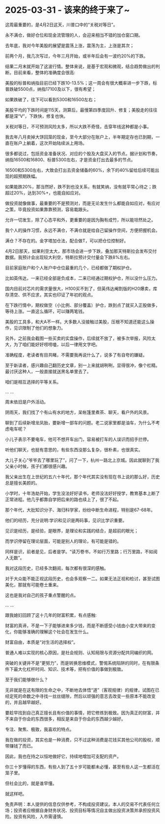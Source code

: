# 2025-03-31 - 该来的终于来了~

这周最重要的，是4月2日这天，川普口中的“关税对等日”。

永不满仓，做好仓位和现金流管理的人，会迎来相当不错的加仓窗口期。

去年底，我对今年美股的展望是震荡上涨，震荡为主，上涨是其次；

前两个月，我几次写过，今年三月开始，或半年后会有一波约20%的下跌。

结果二月末就开始了这波行情。整体来说，是基于宏观和微观，结合趋势做出的判断。目前来看，整体的准确度会很高:

美股的标普和纳指目前已经下跌10-13.5%；这一周会有很大概率进一步下跌，标普跌破5500点，纳指17100及以下，很有希望；

如果跌破了，往下可以看到5300和16500左右；

美股平均的下跌时间是115天，测算后，最慢第四季度回升、修复；美股走的往往都是深“V”，下跌快，修复也快。

关税对等日，不可预测风险太多，所以大跌不奇怪，击穿年线这种都是小事。

我去年八月卖掉大饼回笼的现金，至今大部分在账户上，半年期定存也已到期，一直在账户上躺着，这次开始陆续派上用场。

很多都说过，包括资金准备状况、对应的个股及大盘买入的节点。据计划和节奏，纳指16500和16800、标普5300左右，才是资金打出去最多的节点。

16500和5300左右，大致会打出去资金储备的60%，余下的40%留给后续可能出现的超预期跌幅。

如果能跌20%，那当然好，跌不到也没关系，有就笑纳，没有就平常心待之；跌超过20%，达到30%+，也能自如应对。

做投资就像做事，最重要的不是预测对，而是无论发生什么都能自如应对，有应对之策，毕竟投资如果靠靠预测，容易栽跟头。

允许一切发生，除了心态平和外，更重要的是因为胸有成竹，所以能坦然处之。

我个人的操作习惯，永远不满仓，不满仓就是给自己留操作空间，方便把握机会。

满仓？不存在的。金字塔加仓法，配合做T，可以把仓位控制好。

4月2日那天，如果利空太大，那市场会进一步下跌，叠加那天特斯拉会发布交付数据。我预计会出现较大利空，特斯拉预计交付量会下跌8%左右。

目前家庭账户和个人账户中仓位最重的几个，已经都做了期权护仓。

比如英伟达，一来已经全部是负成本，二来已经通过期权护仓，所以没什么压力。

国内目前对芯片的需求量很大，H100买不到了，但英伟达阉割版的H20爆卖，库存清空、供不应求，其实也印证了年初的观点。

在下跌行情中，期权做空（小比例、部分覆盖）护仓，跌到点了就买入正股做多，等待上涨。一直这么循环，可以赚两笔钱。

美股的工具多，和大A不一样。大多数人没接触过美股，压根不知道还能这么操作，见识限制了他们的想象力。

另外，之前我会截图一些买卖的实盘操作，后续就不放了，被多次举报，风险太大，为了咱们能好好唠唠嗑，以后一律用文字吧。

准确程度，老读者有目共睹，不需要我再说什么了，说多了有自夸的嫌疑。

至于新读者，感兴趣自己翻历史文章，别一上来就胡咧咧，显得很冲，像个杠精。最讨厌这种人，一般直接就送黑名单里去了。

咱们是相互选择的平等关系。

… …

周末依旧是户外活动。

阴雨天，我们找了个有山有水的地方，呆帐篷里煮茶、聊天，看户外的风景。

聊到了后续新增龙凤胎，要新增一部车的问题。老二说家里都是油车，为什么不考虑电车呢？

小儿子表示不要电车，他可不想开车出门，容易被打车的人误识而招手拦停。

听他们聊天，也挺有意思的，有些东西没那么复杂，很朴素，也很真实。

大儿子关心“爷爷去了哪里玩了”，问了一下，杭州一路北上京城。因此就聊到了我父亲小时候，孩子们都很感兴趣。

我父亲出生在上世纪的五六十年代，那个年代其实没有现在书上说的那么好，历史总是擅长美颜的。

小学时，十年浩劫开始，学生没法好好读书，老师没法好好授学，教育基本上断了正常进程。他几乎都靠自学把后来的路也续上了，很了不起。

那个年代，大批知识分子、海归科学家，纷纷中断生命进程，特别是67-68年。

他们的经历，充分说明:学识和见识是两码事，见识比学识重要。

见识是经历，是经验，是眼界，是理论和实践的结合，是超前的眼光；

而学识停留在理论层面，可能是别人的理论，有可能是错的。

同样是识，前者是见，后者是学。“读万卷书，不如行万里路；行万里路，不如阅人无数”。

我对这段历史，已经多次翻阅，每次都有很深的感触。

对于大众能不能正视这段历史，也会多观察一二。如果无法正视和检讨，甚至试图美化，那就有可能卷土重来。

这也是我对自己的孩子重点警醒的点。

… …

跟我媳妇回顾了这十几年的财富积累，有点感触:

财富的真谛，不是一下子能够进来多少钱，而是不断感受小钱由小变大带来的变化，你能够准确的理解这个社会在发生什么。

财富自由，本质是“对生活的选择权”。

普通人难以实现的核心原因，是社会规则、认知局限与资源分配共同编织的网。

突破的关键并不是“更努力”，而是转换思维模式，警惕系统陷阱的同时，在有限条件下最大化杠杆时间、知识、技术等，把有价值的事做到极致。

至于我们能够做什么？

无非就是在这有限的生命之中，不断地去体悟“道”（客观规律）的规律，试图在已经定死的命数之中寻找一丝丝缝隙，然后以顽强的意志去改变一些原本不能改变的，并且越早越好。

要趁早找到自己真正擅长且有价值的事情，把它修炼到极致。因为真正的财富，并不来自于你会的东西很多，相反是来自于你会的东西越少越好。

专注、聚焦、极致，我喜欢的特点。

我在做的投资，其实也是一种消费，只不过这种消费是花钱买其他公司的股权，顺带赚钱了而已。

因此，我也在持之以恒地做好它，持续地增加可支配的资产。

你三十岁懂得的东西，有些人到了五十岁可能都未必懂，甚至有些人这一生都活在笼子里。

但社会比的，就是谁早懂。

就这样吧。

免责声明：本人提供的信息仅供参考，不构成投资建议。本人的交易不代表任何立场；投资者应根据自身财务状况、投资目标等情况自主做出投资决策并承担投资风险。投资有风险，入市需谨慎。